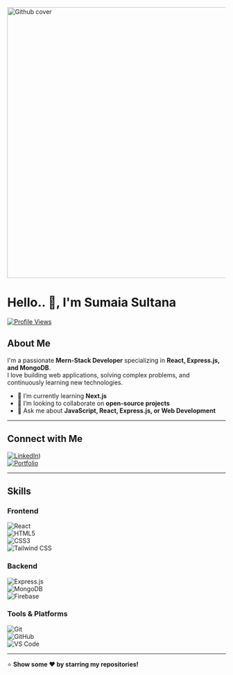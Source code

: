 <img width="1024" height="625" alt="Github cover" src="https://github.com/user-attachments/assets/fe0ec39b-813c-49a9-b09c-2257e01fb9b2" />

# Hello..  👋, I'm Sumaia Sultana

[![Profile Views](https://komarev.com/ghpvc/?username=your-username&style=flat-square)](https://github.com/your-username)

## About Me
I'm a passionate **Mern-Stack Developer** specializing in **React, Express.js, and MongoDB**.  
I love building web applications, solving complex problems, and continuously learning new technologies.  

- 🌱 I’m currently learning **Next.js**
- 👯 I’m looking to collaborate on **open-source projects**
- 💬 Ask me about **JavaScript, React, Express.js, or Web Development** 
---
## Connect with Me
[![LinkedIn](https://img.shields.io/badge/-LinkedIn-blue?style=flat-square&logo=linkedin&logoColor=white)](https://www.linkedin.com/in/sumaiya-sultana07/))  
[![Portfolio](https://img.shields.io/badge/Portfolio-FF5733?style=flat-square&logo=readme&logoColor=white)](https://sumaia-sultana.vercel.app/)  

---

## Skills

### Frontend
![React](https://img.shields.io/badge/-React-61DAFB?style=flat-square&logo=react&logoColor=white)  
![HTML5](https://img.shields.io/badge/-HTML5-E34F26?style=flat-square&logo=html5&logoColor=white)  
![CSS3](https://img.shields.io/badge/-CSS3-1572B6?style=flat-square&logo=css3&logoColor=white)  
![Tailwind CSS](https://img.shields.io/badge/-Tailwind%20CSS-06B6D4?style=flat-square&logo=tailwind-css&logoColor=white)  

### Backend 
![Express.js](https://img.shields.io/badge/-Express.js-000000?style=flat-square&logo=express&logoColor=white)  
![MongoDB](https://img.shields.io/badge/-MongoDB-47A248?style=flat-square&logo=mongodb&logoColor=white)  
![Firebase](https://img.shields.io/badge/-Firebase-FFCA28?style=flat-square&logo=firebase&logoColor=black)  

### Tools & Platforms
![Git](https://img.shields.io/badge/-Git-F05032?style=flat-square&logo=git&logoColor=white)  
![GitHub](https://img.shields.io/badge/-GitHub-181717?style=flat-square&logo=github&logoColor=white)  
![VS Code](https://img.shields.io/badge/-VS%20Code-007ACC?style=flat-square&logo=visual-studio-code&logoColor=white)  

---

⭐️ **Show some ❤️ by starring my repositories!**  
